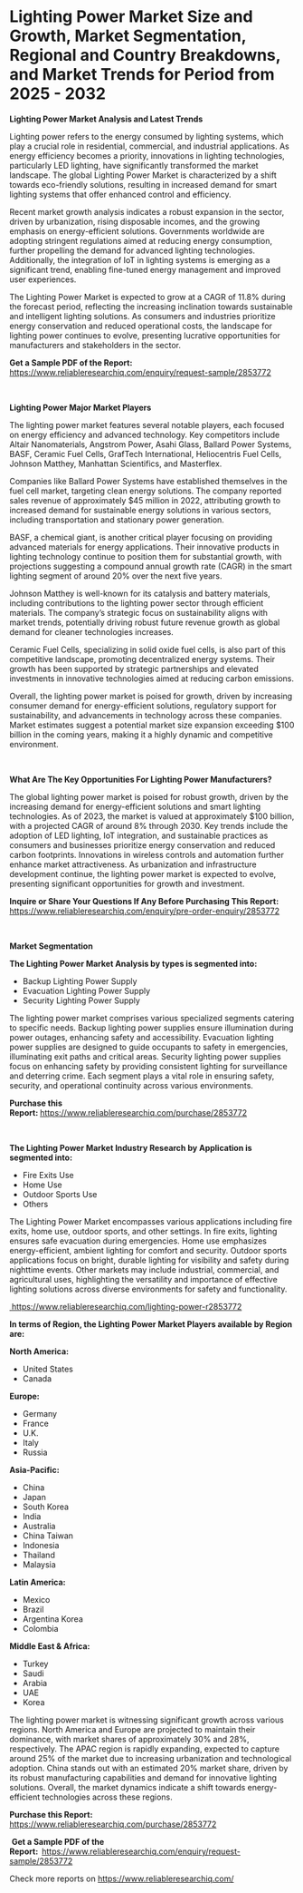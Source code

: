<p><h1>Lighting Power Market Size and Growth, Market Segmentation, Regional and Country Breakdowns, and Market Trends for Period from 2025 -  2032</h1></p><p><strong>Lighting Power Market Analysis and Latest Trends</strong></p>
<p><p>Lighting power refers to the energy consumed by lighting systems, which play a crucial role in residential, commercial, and industrial applications. As energy efficiency becomes a priority, innovations in lighting technologies, particularly LED lighting, have significantly transformed the market landscape. The global Lighting Power Market is characterized by a shift towards eco-friendly solutions, resulting in increased demand for smart lighting systems that offer enhanced control and efficiency.</p><p>Recent market growth analysis indicates a robust expansion in the sector, driven by urbanization, rising disposable incomes, and the growing emphasis on energy-efficient solutions. Governments worldwide are adopting stringent regulations aimed at reducing energy consumption, further propelling the demand for advanced lighting technologies. Additionally, the integration of IoT in lighting systems is emerging as a significant trend, enabling fine-tuned energy management and improved user experiences.</p><p>The Lighting Power Market is expected to grow at a CAGR of 11.8% during the forecast period, reflecting the increasing inclination towards sustainable and intelligent lighting solutions. As consumers and industries prioritize energy conservation and reduced operational costs, the landscape for lighting power continues to evolve, presenting lucrative opportunities for manufacturers and stakeholders in the sector.</p></p>
<p><strong>Get a Sample PDF of the Report:&nbsp;</strong> <a href="https://www.reliableresearchiq.com/enquiry/request-sample/2853772?utm_campaign=2458&utm_medium=2&utm_source=Github&utm_content=ia&utm_term=12032025&utm_id=lighting-power">https://www.reliableresearchiq.com/enquiry/request-sample/2853772</a></p>
<p>&nbsp;</p>
<p><strong>Lighting Power Major Market Players</strong></p>
<p><p>The lighting power market features several notable players, each focused on energy efficiency and advanced technology. Key competitors include Altair Nanomaterials, Angstrom Power, Asahi Glass, Ballard Power Systems, BASF, Ceramic Fuel Cells, GrafTech International, Heliocentris Fuel Cells, Johnson Matthey, Manhattan Scientifics, and Masterflex. </p><p>Companies like Ballard Power Systems have established themselves in the fuel cell market, targeting clean energy solutions. The company reported sales revenue of approximately $45 million in 2022, attributing growth to increased demand for sustainable energy solutions in various sectors, including transportation and stationary power generation.</p><p>BASF, a chemical giant, is another critical player focusing on providing advanced materials for energy applications. Their innovative products in lighting technology continue to position them for substantial growth, with projections suggesting a compound annual growth rate (CAGR) in the smart lighting segment of around 20% over the next five years.</p><p>Johnson Matthey is well-known for its catalysis and battery materials, including contributions to the lighting power sector through efficient materials. The company’s strategic focus on sustainability aligns with market trends, potentially driving robust future revenue growth as global demand for cleaner technologies increases.</p><p>Ceramic Fuel Cells, specializing in solid oxide fuel cells, is also part of this competitive landscape, promoting decentralized energy systems. Their growth has been supported by strategic partnerships and elevated investments in innovative technologies aimed at reducing carbon emissions.</p><p>Overall, the lighting power market is poised for growth, driven by increasing consumer demand for energy-efficient solutions, regulatory support for sustainability, and advancements in technology across these companies. Market estimates suggest a potential market size expansion exceeding $100 billion in the coming years, making it a highly dynamic and competitive environment.</p></p>
<p>&nbsp;</p>
<p><strong>What Are The Key Opportunities For Lighting Power Manufacturers?</strong></p>
<p><p>The global lighting power market is poised for robust growth, driven by the increasing demand for energy-efficient solutions and smart lighting technologies. As of 2023, the market is valued at approximately $100 billion, with a projected CAGR of around 8% through 2030. Key trends include the adoption of LED lighting, IoT integration, and sustainable practices as consumers and businesses prioritize energy conservation and reduced carbon footprints. Innovations in wireless controls and automation further enhance market attractiveness. As urbanization and infrastructure development continue, the lighting power market is expected to evolve, presenting significant opportunities for growth and investment.</p></p>
<p><strong>Inquire or Share Your Questions If Any Before Purchasing This Report:</strong> <a href="https://www.reliableresearchiq.com/enquiry/pre-order-enquiry/2853772?utm_campaign=2458&utm_medium=2&utm_source=Github&utm_content=ia&utm_term=12032025&utm_id=lighting-power">https://www.reliableresearchiq.com/enquiry/pre-order-enquiry/2853772</a></p>
<p>&nbsp;</p>
<p><strong>Market Segmentation</strong></p>
<p><strong>The Lighting Power Market Analysis by types is segmented into:</strong></p>
<p><ul><li>Backup Lighting Power Supply</li><li>Evacuation Lighting Power Supply</li><li>Security Lighting Power Supply</li></ul></p>
<p><p>The lighting power market comprises various specialized segments catering to specific needs. Backup lighting power supplies ensure illumination during power outages, enhancing safety and accessibility. Evacuation lighting power supplies are designed to guide occupants to safety in emergencies, illuminating exit paths and critical areas. Security lighting power supplies focus on enhancing safety by providing consistent lighting for surveillance and deterring crime. Each segment plays a vital role in ensuring safety, security, and operational continuity across various environments.</p></p>
<p><strong>Purchase this Report:&nbsp;</strong><a href="https://www.reliableresearchiq.com/purchase/2853772?utm_campaign=2458&utm_medium=2&utm_source=Github&utm_content=ia&utm_term=12032025&utm_id=lighting-power">https://www.reliableresearchiq.com/purchase/2853772</a></p>
<p>&nbsp;</p>
<p><strong>The Lighting Power Market Industry Research by Application is segmented into:</strong></p>
<p><ul><li>Fire Exits Use</li><li>Home Use</li><li>Outdoor Sports Use</li><li>Others</li></ul></p>
<p><p>The Lighting Power Market encompasses various applications including fire exits, home use, outdoor sports, and other settings. In fire exits, lighting ensures safe evacuation during emergencies. Home use emphasizes energy-efficient, ambient lighting for comfort and security. Outdoor sports applications focus on bright, durable lighting for visibility and safety during nighttime events. Other markets may include industrial, commercial, and agricultural uses, highlighting the versatility and importance of effective lighting solutions across diverse environments for safety and functionality.</p></p>
<p><a href="https://www.reliableresearchiq.com/lighting-power-r2853772?utm_campaign=2458&utm_medium=2&utm_source=Github&utm_content=ia&utm_term=12032025&utm_id=lighting-power">&nbsp;https://www.reliableresearchiq.com/lighting-power-r2853772</a></p>
<p><strong>In terms of Region, the Lighting Power Market Players available by Region are:</strong></p>
<p>
    <p> <strong> North America: </strong>
        <ul>
            <li>United States</li>
            <li>Canada</li>
        </ul>
        </p> 
    <p> <strong> Europe: </strong>
        <ul>
            <li>Germany</li>
            <li>France</li>
            <li>U.K.</li>
            <li>Italy</li>
            <li>Russia</li>
        </ul>
        </p> 
    <p> <strong> Asia-Pacific: </strong>
        <ul>
            <li>China</li>
            <li>Japan</li>
            <li>South Korea</li>
            <li>India</li>
            <li>Australia</li>
            <li>China Taiwan</li>
            <li>Indonesia</li>
            <li>Thailand</li>
            <li>Malaysia</li>
        </ul>
        </p> 
    <p> <strong> Latin America: </strong>
        <ul>
            <li>Mexico</li>
            <li>Brazil</li>
            <li>Argentina Korea</li>
            <li>Colombia</li>
        </ul>
        </p> 
    <p> <strong> Middle East & Africa: </strong>
        <ul>
            <li>Turkey</li>
            <li>Saudi</li>
            <li>Arabia</li>
            <li>UAE</li>
            <li>Korea</li>
        </ul>
    </p>
    </p>
<p><p>The lighting power market is witnessing significant growth across various regions. North America and Europe are projected to maintain their dominance, with market shares of approximately 30% and 28%, respectively. The APAC region is rapidly expanding, expected to capture around 25% of the market due to increasing urbanization and technological adoption. China stands out with an estimated 20% market share, driven by its robust manufacturing capabilities and demand for innovative lighting solutions. Overall, the market dynamics indicate a shift towards energy-efficient technologies across these regions.</p></p>
<p><strong>Purchase this Report: </strong><a href="https://www.reliableresearchiq.com/purchase/2853772?utm_campaign=2458&utm_medium=2&utm_source=Github&utm_content=ia&utm_term=12032025&utm_id=lighting-power">https://www.reliableresearchiq.com/purchase/2853772</a></p>
<p>&nbsp;<strong>Get a Sample PDF of the Report:&nbsp;&nbsp;</strong><a href="https://www.reliableresearchiq.com/enquiry/request-sample/2853772?utm_campaign=2458&utm_medium=2&utm_source=Github&utm_content=ia&utm_term=12032025&utm_id=lighting-power">https://www.reliableresearchiq.com/enquiry/request-sample/2853772</a></p>
<p><strong></strong></p>
<p>Check more reports on <a href="https://www.reliableresearchiq.com/?utm_campaign=2458&utm_medium=2&utm_source=Github&utm_content=ia&utm_term=12032025&utm_id=lighting-power">https://www.reliableresearchiq.com/</a></p>